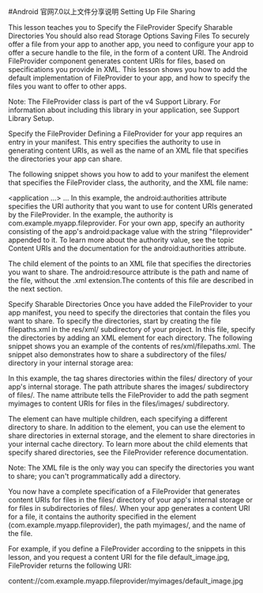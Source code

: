 #Android 官网7.0以上文件分享说明
Setting Up File Sharing

This lesson teaches you to
Specify the FileProvider
Specify Sharable Directories
You should also read
Storage Options
Saving Files
To securely offer a file from your app to another app, you need to configure your app to offer a secure handle to the file, in the form of a content URI. The Android FileProvider component generates content URIs for files, based on specifications you provide in XML. This lesson shows you how to add the default implementation of FileProvider to your app, and how to specify the files you want to offer to other apps.

Note: The FileProvider class is part of the v4 Support Library. For information about including this library in your application, see Support Library Setup.

Specify the FileProvider
Defining a FileProvider for your app requires an entry in your manifest. This entry specifies the authority to use in generating content URIs, as well as the name of an XML file that specifies the directories your app can share.

The following snippet shows you how to add to your manifest the <provider> element that specifies the FileProvider class, the authority, and the XML file name:

<manifest xmlns:android="http://schemas.android.com/apk/res/android"
    package="com.example.myapp">
    <application
        ...>
        <provider
            android:name="android.support.v4.content.FileProvider"
            android:authorities="com.example.myapp.fileprovider"
            android:grantUriPermissions="true"
            android:exported="false">
            <meta-data
                android:name="android.support.FILE_PROVIDER_PATHS"
                android:resource="@xml/filepaths" />
        </provider>
        ...
    </application>
</manifest>
In this example, the android:authorities attribute specifies the URI authority that you want to use for content URIs generated by the FileProvider. In the example, the authority is com.example.myapp.fileprovider. For your own app, specify an authority consisting of the app's android:package value with the string "fileprovider" appended to it. To learn more about the authority value, see the topic Content URIs and the documentation for the android:authorities attribute.

The <meta-data> child element of the <provider> points to an XML file that specifies the directories you want to share. The android:resource attribute is the path and name of the file, without the .xml extension.The contents of this file are described in the next section.

Specify Sharable Directories
Once you have added the FileProvider to your app manifest, you need to specify the directories that contain the files you want to share. To specify the directories, start by creating the file filepaths.xml in the res/xml/ subdirectory of your project. In this file, specify the directories by adding an XML element for each directory. The following snippet shows you an example of the contents of res/xml/filepaths.xml. The snippet also demonstrates how to share a subdirectory of the files/ directory in your internal storage area:

<paths>
    <files-path path="images/" name="myimages" />
</paths>
In this example, the <files-path> tag shares directories within the files/ directory of your app's internal storage. The path attribute shares the images/ subdirectory of files/. The name attribute tells the FileProvider to add the path segment myimages to content URIs for files in the files/images/ subdirectory.

The <paths> element can have multiple children, each specifying a different directory to share. In addition to the <files-path> element, you can use the <external-path> element to share directories in external storage, and the <cache-path> element to share directories in your internal cache directory. To learn more about the child elements that specify shared directories, see the FileProvider reference documentation.

Note: The XML file is the only way you can specify the directories you want to share; you can't programmatically add a directory.

You now have a complete specification of a FileProvider that generates content URIs for files in the files/ directory of your app's internal storage or for files in subdirectories of files/. When your app generates a content URI for a file, it contains the authority specified in the <provider> element (com.example.myapp.fileprovider), the path myimages/, and the name of the file.

For example, if you define a FileProvider according to the snippets in this lesson, and you request a content URI for the file default_image.jpg, FileProvider returns the following URI:

content://com.example.myapp.fileprovider/myimages/default_image.jpg
